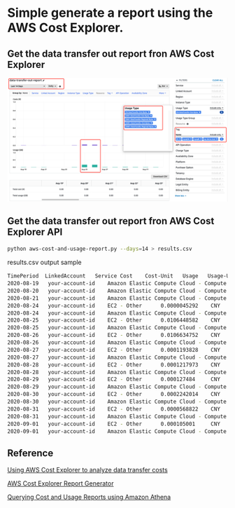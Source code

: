 # Simple generate a report using the AWS Cost Explorer.

## Get the data transfer out report fron AWS Cost Explorer

![data-transfer-out-report](media/data-transfer-out-report.png)

## Get the data transfer out report fron AWS Cost Explorer API
```bash
python aws-cost-and-usage-report.py --days=14 > results.csv
```

results.csv output sample

```bash
TimePeriod	LinkedAccount	Service	Cost	Cost-Unit	Usage	Usage-Unit	Estimated
2020-08-19 	 your-account-id	Amazon Elastic Compute Cloud - Compute 	 0.0040055354 	 CNY 	 0.0042931782 	 GB 	 True
2020-08-20 	 your-account-id	Amazon Elastic Compute Cloud - Compute 	 0.0002919752 	 CNY 	 0.0003129422 	 GB 	 True
2020-08-21 	 your-account-id	Amazon Elastic Compute Cloud - Compute 	 0.0006365276 	 CNY 	 0.0006822375 	 GB 	 True
2020-08-24 	 your-account-id	EC2 - Other 	 0.0000045292 	 CNY 	 0.000067601 	 GB 	 True
2020-08-24 	 your-account-id	Amazon Elastic Compute Cloud - Compute 	 0.0044711048 	 CNY 	 0.0047921809 	 GB 	 True
2020-08-25 	 your-account-id	EC2 - Other 	 0.0106448582 	 CNY 	 0.158878485 	 GB 	 True
2020-08-25 	 your-account-id	Amazon Elastic Compute Cloud - Compute 	 0.0086245605 	 CNY 	 0.0092439016 	 GB 	 True
2020-08-26 	 your-account-id	EC2 - Other 	 0.0106634752 	 CNY 	 0.1591563449 	 GB 	 True
2020-08-26 	 your-account-id	Amazon Elastic Compute Cloud - Compute 	 0.0049693036 	 CNY 	 0.0053261558 	 GB 	 True
2020-08-27 	 your-account-id	EC2 - Other 	 0.0001193828 	 CNY 	 0.0017818361 	 GB 	 True
2020-08-27 	 your-account-id	Amazon Elastic Compute Cloud - Compute 	 0.0069894375 	 CNY 	 0.0074913585 	 GB 	 True
2020-08-28 	 your-account-id	EC2 - Other 	 0.0001217973 	 CNY 	 0.0018178656 	 GB 	 True
2020-08-28 	 your-account-id	Amazon Elastic Compute Cloud - Compute 	 0.0023326291 	 CNY 	 0.0025001382 	 GB 	 True
2020-08-29 	 your-account-id	EC2 - Other 	 0.000127484 	 CNY 	 0.0019027473 	 GB 	 True
2020-08-29 	 your-account-id	Amazon Elastic Compute Cloud - Compute 	 0.0101656242 	 CNY 	 0.0108956314 	 GB 	 True
2020-08-30 	 your-account-id	EC2 - Other 	 0.0002242014 	 CNY 	 0.003346283 	 GB 	 True
2020-08-30 	 your-account-id	Amazon Elastic Compute Cloud - Compute 	 0.0056153003 	 CNY 	 0.0060185428 	 GB 	 True
2020-08-31 	 your-account-id	EC2 - Other 	 0.0000568822 	 CNY 	 0.0008489911 	 GB 	 True
2020-08-31 	 your-account-id	Amazon Elastic Compute Cloud - Compute 	 0.0063176741 	 CNY 	 0.0067713548 	 GB 	 True
2020-09-01 	 your-account-id	EC2 - Other 	 0.000105001 	 CNY 	 0.0015671746 	 GB 	 True
2020-09-01 	 your-account-id	Amazon Elastic Compute Cloud - Compute 	 0.002173082 	 CNY 	 0.0023291337 	 GB 	 True
```

## Reference
[Using AWS Cost Explorer to analyze data transfer costs](https://aws.amazon.com/blogs/mt/using-aws-cost-explorer-to-analyze-data-transfer-costs/)

[AWS Cost Explorer Report Generator](https://github.com/aws-samples/aws-cost-explorer-report)

[Querying Cost and Usage Reports using Amazon Athena](https://docs.aws.amazon.com/cur/latest/userguide/cur-query-athena.html)
